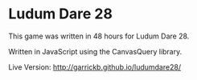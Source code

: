 Ludum Dare 28
===========
This game was written in 48 hours for Ludum Dare 28. 

Written in JavaScript using the CanvasQuery library.

Live Version: <a href="http://garrickb.github.io/ludumdare28/">http://garrickb.github.io/ludumdare28/</a>
